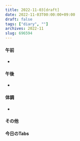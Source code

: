 ```yaml
---
title: 2022-11-03[draft]
date: 2022-11-03T00:00:00+09:00
draft: false
tags: ["diary", ""]
archives: 2022-11
slug: 696594
---
```

#### 午前
- 
#### 午後
- 
#### 体調
- 
#### その他
#### 今日のTabs